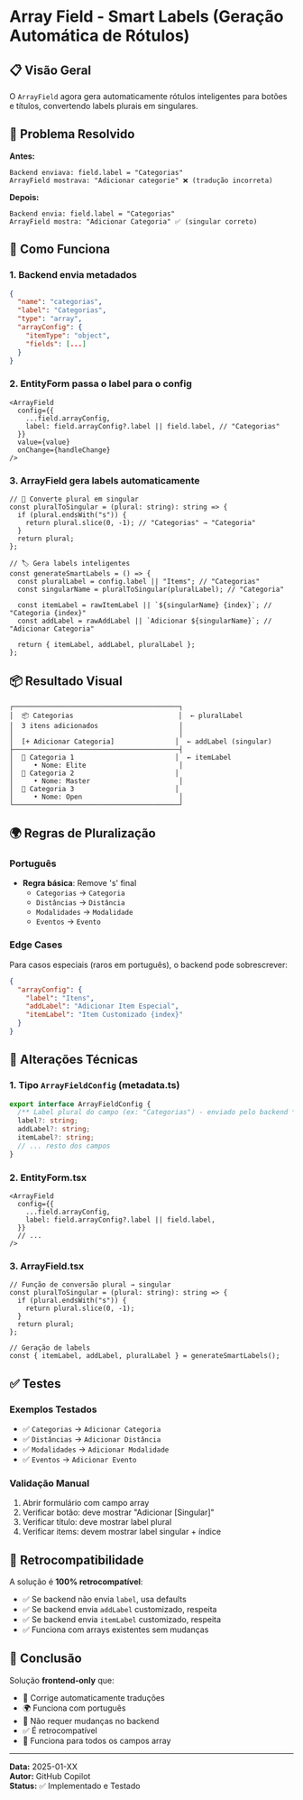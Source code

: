 # Array Field - Smart Labels (Geração Automática de Rótulos)

## 📋 Visão Geral

O `ArrayField` agora gera automaticamente rótulos inteligentes para botões e títulos, convertendo labels plurais em singulares.

## 🎯 Problema Resolvido

**Antes:**

```
Backend enviava: field.label = "Categorias"
ArrayField mostrava: "Adicionar categorie" ❌ (tradução incorreta)
```

**Depois:**

```
Backend envia: field.label = "Categorias"
ArrayField mostra: "Adicionar Categoria" ✅ (singular correto)
```

## 🔧 Como Funciona

### 1. Backend envia metadados

```json
{
  "name": "categorias",
  "label": "Categorias",
  "type": "array",
  "arrayConfig": {
    "itemType": "object",
    "fields": [...]
  }
}
```

### 2. EntityForm passa o label para o config

```tsx
<ArrayField
  config={{
    ...field.arrayConfig,
    label: field.arrayConfig?.label || field.label, // "Categorias"
  }}
  value={value}
  onChange={handleChange}
/>
```

### 3. ArrayField gera labels automaticamente

```tsx
// 🔄 Converte plural em singular
const pluralToSingular = (plural: string): string => {
  if (plural.endsWith("s")) {
    return plural.slice(0, -1); // "Categorias" → "Categoria"
  }
  return plural;
};

// 🏷️ Gera labels inteligentes
const generateSmartLabels = () => {
  const pluralLabel = config.label || "Items"; // "Categorias"
  const singularName = pluralToSingular(pluralLabel); // "Categoria"

  const itemLabel = rawItemLabel || `${singularName} {index}`; // "Categoria {index}"
  const addLabel = rawAddLabel || `Adicionar ${singularName}`; // "Adicionar Categoria"

  return { itemLabel, addLabel, pluralLabel };
};
```

## 📦 Resultado Visual

```
┌─────────────────────────────────────────┐
│  📦 Categorias                          │  ← pluralLabel
│  3 itens adicionados                    │
│                                         │
│  [+ Adicionar Categoria]               │  ← addLabel (singular)
├─────────────────────────────────────────┤
│  📄 Categoria 1                         │  ← itemLabel
│     • Nome: Elite                       │
│  📄 Categoria 2                         │
│     • Nome: Master                      │
│  📄 Categoria 3                         │
│     • Nome: Open                        │
└─────────────────────────────────────────┘
```

## 🌍 Regras de Pluralização

### Português

- **Regra básica**: Remove 's' final
  - `Categorias` → `Categoria`
  - `Distâncias` → `Distância`
  - `Modalidades` → `Modalidade`
  - `Eventos` → `Evento`

### Edge Cases

Para casos especiais (raros em português), o backend pode sobrescrever:

```json
{
  "arrayConfig": {
    "label": "Itens",
    "addLabel": "Adicionar Item Especial",
    "itemLabel": "Item Customizado {index}"
  }
}
```

## 🔧 Alterações Técnicas

### 1. Tipo `ArrayFieldConfig` (metadata.ts)

```typescript
export interface ArrayFieldConfig {
  /** Label plural do campo (ex: "Categorias") - enviado pelo backend */
  label?: string;
  addLabel?: string;
  itemLabel?: string;
  // ... resto dos campos
}
```

### 2. EntityForm.tsx

```tsx
<ArrayField
  config={{
    ...field.arrayConfig,
    label: field.arrayConfig?.label || field.label,
  }}
  // ...
/>
```

### 3. ArrayField.tsx

```tsx
// Função de conversão plural → singular
const pluralToSingular = (plural: string): string => {
  if (plural.endsWith("s")) {
    return plural.slice(0, -1);
  }
  return plural;
};

// Geração de labels
const { itemLabel, addLabel, pluralLabel } = generateSmartLabels();
```

## ✅ Testes

### Exemplos Testados

- ✅ `Categorias` → `Adicionar Categoria`
- ✅ `Distâncias` → `Adicionar Distância`
- ✅ `Modalidades` → `Adicionar Modalidade`
- ✅ `Eventos` → `Adicionar Evento`

### Validação Manual

1. Abrir formulário com campo array
2. Verificar botão: deve mostrar "Adicionar [Singular]"
3. Verificar título: deve mostrar label plural
4. Verificar items: devem mostrar label singular + índice

## 🔄 Retrocompatibilidade

A solução é **100% retrocompatível**:

- ✅ Se backend não envia `label`, usa defaults
- ✅ Se backend envia `addLabel` customizado, respeita
- ✅ Se backend envia `itemLabel` customizado, respeita
- ✅ Funciona com arrays existentes sem mudanças

## 📝 Conclusão

Solução **frontend-only** que:

- 🎯 Corrige automaticamente traduções
- 🌍 Funciona com português
- 🔄 Não requer mudanças no backend
- ✅ É retrocompatível
- 🚀 Funciona para todos os campos array

---

**Data:** 2025-01-XX  
**Autor:** GitHub Copilot  
**Status:** ✅ Implementado e Testado
